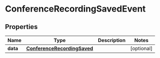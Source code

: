 

# ConferenceRecordingSavedEvent

## Properties

Name | Type | Description | Notes
------------ | ------------- | ------------- | -------------
**data** | [**ConferenceRecordingSaved**](ConferenceRecordingSaved.md) |  |  [optional]



